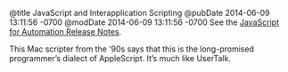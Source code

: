 @title JavaScript and Interapplication Scripting
@pubDate 2014-06-09 13:11:56 -0700
@modDate 2014-06-09 13:11:56 -0700
See the <a href="https://developer.apple.com/library/prerelease/mac/releasenotes/InterapplicationCommunication/RN-JavaScriptForAutomation/index.html">JavaScript for Automation Release Notes</a>.

This Mac scripter from the ’90s says that this is the long-promised programmer’s dialect of AppleScript. It’s much like UserTalk.
